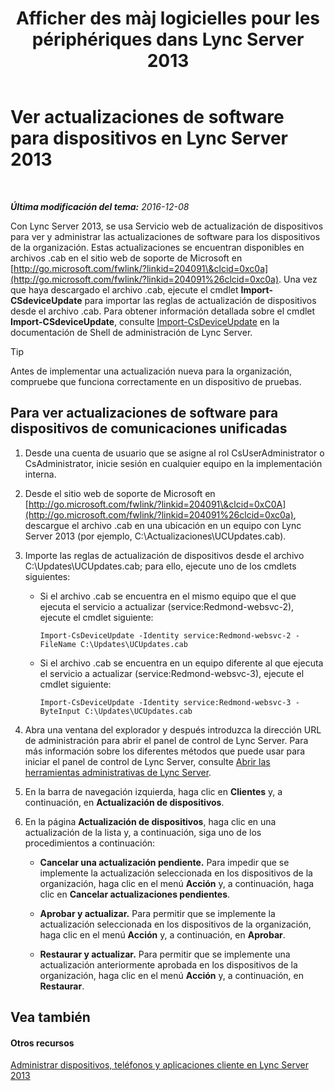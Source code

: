 ﻿---
title: "Afficher des màj logicielles pour les périphériques dans Lync Server 2013"
TOCTitle: "Afficher des màj logicielles pour les périphériques dans Lync Server 2013"
ms:assetid: d2cca12b-ed43-4e1f-90ab-d14bca8b482c
ms:mtpsurl: https://technet.microsoft.com/es-es/library/Gg182592(v=OCS.15)
ms:contentKeyID: 48276771
ms.date: 01/07/2017
mtps_version: v=OCS.15
ms.translationtype: HT
---

# Ver actualizaciones de software para dispositivos en Lync Server 2013

 

_**Última modificación del tema:** 2016-12-08_

Con Lync Server 2013, se usa Servicio web de actualización de dispositivos para ver y administrar las actualizaciones de software para los dispositivos de la organización. Estas actualizaciones se encuentran disponibles en archivos .cab en el sitio web de soporte de Microsoft en [http://go.microsoft.com/fwlink/?linkid=204091\&clcid=0xc0a](http://go.microsoft.com/fwlink/?linkid=204091%26clcid=0xc0a). Una vez que haya descargado el archivo .cab, ejecute el cmdlet **Import-CSdeviceUpdate** para importar las reglas de actualización de dispositivos desde el archivo .cab. Para obtener información detallada sobre el cmdlet **Import-CSdeviceUpdate**, consulte [Import-CsDeviceUpdate](https://docs.microsoft.com/en-us/powershell/module/skype/Import-CsDeviceUpdate) en la documentación de Shell de administración de Lync Server.

> [!TIP]  
> Antes de implementar una actualización nueva para la organización, compruebe que funciona correctamente en un dispositivo de pruebas.



## Para ver actualizaciones de software para dispositivos de comunicaciones unificadas

1.  Desde una cuenta de usuario que se asigne al rol CsUserAdministrator o CsAdministrator, inicie sesión en cualquier equipo en la implementación interna.

2.  Desde el sitio web de soporte de Microsoft en [http://go.microsoft.com/fwlink/?linkid=204091\&clcid=0xC0A](http://go.microsoft.com/fwlink/?linkid=204091%26clcid=0xc0a), descargue el archivo .cab en una ubicación en un equipo con Lync Server 2013 (por ejemplo, C:\\Actualizaciones\\UCUpdates.cab).

3.  Importe las reglas de actualización de dispositivos desde el archivo C:\\Updates\\UCUpdates.cab; para ello, ejecute uno de los cmdlets siguientes:
    
      - Si el archivo .cab se encuentra en el mismo equipo que el que ejecuta el servicio a actualizar (service:Redmond-websvc-2), ejecute el cmdlet siguiente:
        
            Import-CsDeviceUpdate -Identity service:Redmond-websvc-2 -FileName C:\Updates\UCUpdates.cab
    
      - Si el archivo .cab se encuentra en un equipo diferente al que ejecuta el servicio a actualizar (service:Redmond-websvc-3), ejecute el cmdlet siguiente:
        
            Import-CsDeviceUpdate -Identity service:Redmond-websvc-3 -ByteInput C:\Updates\UCUpdates.cab

4.  Abra una ventana del explorador y después introduzca la dirección URL de administración para abrir el panel de control de Lync Server. Para más información sobre los diferentes métodos que puede usar para iniciar el panel de control de Lync Server, consulte [Abrir las herramientas administrativas de Lync Server](lync-server-2013-open-lync-server-administrative-tools.md).

5.  En la barra de navegación izquierda, haga clic en **Clientes** y, a continuación, en **Actualización de dispositivos**.

6.  En la página **Actualización de dispositivos**, haga clic en una actualización de la lista y, a continuación, siga uno de los procedimientos a continuación:
    
      - **Cancelar una actualización pendiente.** Para impedir que se implemente la actualización seleccionada en los dispositivos de la organización, haga clic en el menú **Acción** y, a continuación, haga clic en **Cancelar actualizaciones pendientes**.
    
      - **Aprobar y actualizar.** Para permitir que se implemente la actualización seleccionada en los dispositivos de la organización, haga clic en el menú **Acción** y, a continuación, en **Aprobar**.
    
      - **Restaurar y actualizar.** Para permitir que se implemente una actualización anteriormente aprobada en los dispositivos de la organización, haga clic en el menú **Acción** y, a continuación, en **Restaurar**.

## Vea también

#### Otros recursos

[Administrar dispositivos, teléfonos y aplicaciones cliente en Lync Server 2013](lync-server-2013-managing-devices-phones-and-client-applications.md)

